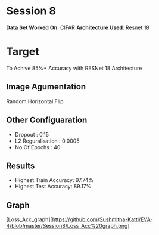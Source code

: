 # Session 8
**Data Set Worked On**: CIFAR
**Architecture Used**: Resnet 18

# Target 
To Achive 85%+ Accuracy with RESNet 18 Architecture


## Image Agumentation
Random Horizontal Flip

## Other Configuaration
* Dropout : 0.15
* L2 Reguralisation : 0.0005
* No Of Epochs : 40

## Results
* Highest Train Accuracy: 97.74%
* Highest Test Accuracy: 89.17%

## Graph
[Loss_Acc_graph][https://github.com/Sushmitha-Katti/EVA-4/blob/master/Session8/Loss_Acc%20graph.png]
